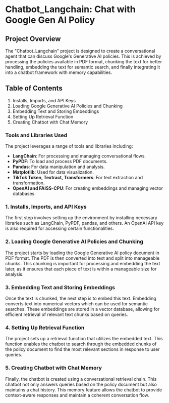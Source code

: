 # Chatbot_Langchain: Chat with Google Gen AI Policy

## Project Overview
The "Chatbot_Langchain" project is designed to create a conversational agent that can discuss Google's Generative AI policies. This is achieved by processing the policies available in PDF format, chunking the text for better handling, embedding the text for semantic search, and finally integrating it into a chatbot framework with memory capabilities.

## Table of Contents
1. Installs, Imports, and API Keys
2. Loading Google Generative AI Policies and Chunking
3. Embedding Text and Storing Embeddings
4. Setting Up Retrieval Function
5. Creating Chatbot with Chat Memory


###  Tools and Libraries Used
The project leverages a range of tools and libraries including:
- **LangChain**: For processing and managing conversational flows.
- **PyPDF**: To load and process PDF documents.
- **Pandas**: For data manipulation and analysis.
- **Matplotlib**: Used for data visualization.
- **TikTok Token, Textract, Transformers**: For text extraction and transformation.
- **OpenAI and FAISS-CPU**: For creating embeddings and managing vector databases.

### 1. Installs, Imports, and API Keys
The first step involves setting up the environment by installing necessary libraries such as LangChain, PyPDF, pandas, and others. An OpenAI API key is also required for accessing certain functionalities.

### 2. Loading Google Generative AI Policies and Chunking
The project starts by loading the Google Generative AI policy document in PDF format. The PDF is then converted into text and split into manageable chunks. This chunking is important for processing and embedding the text later, as it ensures that each piece of text is within a manageable size for analysis.

### 3. Embedding Text and Storing Embeddings
Once the text is chunked, the next step is to embed this text. Embedding converts text into numerical vectors which can be used for semantic searches. These embeddings are stored in a vector database, allowing for efficient retrieval of relevant text chunks based on queries.

### 4. Setting Up Retrieval Function
The project sets up a retrieval function that utilizes the embedded text. This function enables the chatbot to search through the embedded chunks of the policy document to find the most relevant sections in response to user queries.

### 5. Creating Chatbot with Chat Memory
Finally, the chatbot is created using a conversational retrieval chain. This chatbot not only answers queries based on the policy document but also maintains a chat history. This memory feature allows the chatbot to provide context-aware responses and maintain a coherent conversation flow.


